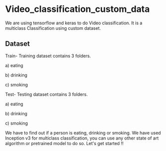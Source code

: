# Video_classification_custom_data
We are using tensorflow and keras to do Video classification. It is a multiclass Classification using custom dataset.


## Dataset

Train- Training dataset contains 3 folders.

  a) eating

  b) drinking

  c) smoking



Test- Testing dataset contains 3 folders.

  a) eating

  b) drinking

  c) smoking
  
  
We have to find out if a person is eating, drinking or smoking. We have used Inception v3 for multiclass classification, you can use any other state of art algorithm or pretrained model to do so.
Let's get started !!
